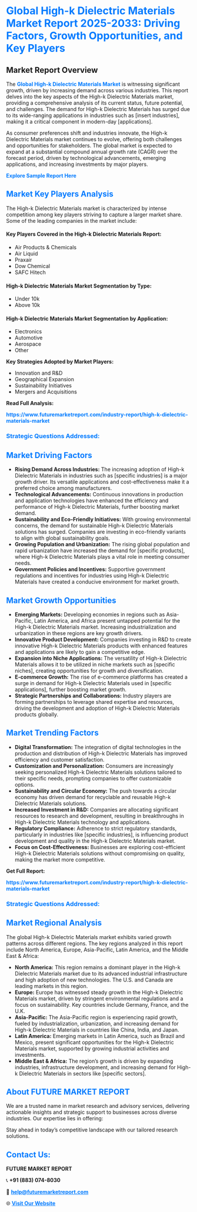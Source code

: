 <h1 style="color: #007BFF;">Global High-k Dielectric Materials Market Report 2025-2033: Driving Factors, Growth Opportunities, and Key Players</h1>

<section id="overview">
<h2>Market Report Overview</h2>
<p>The <a href="https://www.futuremarketreport.com/industry-report/high-k-dielectric-materials-market" style="color: #007BFF; text-decoration: none;"><strong>Global High-k Dielectric Materials Market</strong></a> is witnessing significant growth, driven by increasing demand across various industries. This report delves into the key aspects of the High-k Dielectric Materials market, providing a comprehensive analysis of its current status, future potential, and challenges. The demand for High-k Dielectric Materials has surged due to its wide-ranging applications in industries such as [insert industries], making it a critical component in modern-day [applications].</p>
<p>As consumer preferences shift and industries innovate, the High-k Dielectric Materials market continues to evolve, offering both challenges and opportunities for stakeholders. The global market is expected to expand at a substantial compound annual growth rate (CAGR) over the forecast period, driven by technological advancements, emerging applications, and increasing investments by major players.</p>
</section>

<section id="overview">
<p><a href="https://www.futuremarketreport.com/request-sample/reportId=93140" style="color: #007BFF; text-decoration: none;"><strong>Explore Sample Report Here</strong></a></p>
</section>

<section id="key-players">
<h2 style="color: #007BFF;">Market Key Players Analysis</h2>
<p>The High-k Dielectric Materials market is characterized by intense competition among key players striving to capture a larger market share. Some of the leading companies in the market include:</p>
<h4>Key Players Covered in the High-k Dielectric Materials Report:</h4>
<ul><li>Air Products &amp; Chemicals</li><li>Air Liquid</li><li>Praxair</li><li>Dow Chemical</li><li>SAFC Hitech</li></ul>
<h4>High-k Dielectric Materials Market Segmentation by Type:</h4>
<ul><li>Under 10k</li><li>Above 10k</li></ul>

<h4>High-k Dielectric Materials Market Segmentation by Application:</h4>
<ul><li>Electronics</li><li>Automotive</li><li>Aerospace</li><li>Other</li></ul>
<p><strong>Key Strategies Adopted by Market Players:</strong></p>
<ul>
<li>Innovation and R&D</li>
<li>Geographical Expansion</li>
<li>Sustainability Initiatives</li>
<li>Mergers and Acquisitions</li>
</ul>
</section>

<section>
<p><strong>Read Full Analysis: </strong></p><a href="https://www.futuremarketreport.com/industry-report/high-k-dielectric-materials-market" style="color: #007BFF; text-decoration: none;"><strong>https://www.futuremarketreport.com/industry-report/high-k-dielectric-materials-market</strong></a>
<h3 style="color: #007BFF;">Strategic Questions Addressed:</h3>
</section>

<section id="driving-factors">
<h2 style="color: #007BFF;">Market Driving Factors</h2>
<ul>
<li><strong>Rising Demand Across Industries:</strong> The increasing adoption of High-k Dielectric Materials in industries such as [specific industries] is a major growth driver. Its versatile applications and cost-effectiveness make it a preferred choice among manufacturers.</li>
<li><strong>Technological Advancements:</strong> Continuous innovations in production and application technologies have enhanced the efficiency and performance of High-k Dielectric Materials, further boosting market demand.</li>
<li><strong>Sustainability and Eco-Friendly Initiatives:</strong> With growing environmental concerns, the demand for sustainable High-k Dielectric Materials solutions has surged. Companies are investing in eco-friendly variants to align with global sustainability goals.</li>
<li><strong>Growing Population and Urbanization:</strong> The rising global population and rapid urbanization have increased the demand for [specific products], where High-k Dielectric Materials plays a vital role in meeting consumer needs.</li>
<li><strong>Government Policies and Incentives:</strong> Supportive government regulations and incentives for industries using High-k Dielectric Materials have created a conducive environment for market growth.</li>
</ul>
</section>

<section id="growth-opportunities">
<h2 style="color: #007BFF;">Market Growth Opportunities</h2>
<ul>
<li><strong>Emerging Markets:</strong> Developing economies in regions such as Asia-Pacific, Latin America, and Africa present untapped potential for the High-k Dielectric Materials market. Increasing industrialization and urbanization in these regions are key growth drivers.</li>
<li><strong>Innovative Product Development:</strong> Companies investing in R&D to create innovative High-k Dielectric Materials products with enhanced features and applications are likely to gain a competitive edge.</li>
<li><strong>Expansion into Niche Applications:</strong> The versatility of High-k Dielectric Materials allows it to be utilized in niche markets such as [specific niches], creating opportunities for growth and diversification.</li>
<li><strong>E-commerce Growth:</strong> The rise of e-commerce platforms has created a surge in demand for High-k Dielectric Materials used in [specific applications], further boosting market growth.</li>
<li><strong>Strategic Partnerships and Collaborations:</strong> Industry players are forming partnerships to leverage shared expertise and resources, driving the development and adoption of High-k Dielectric Materials products globally.</li>
</ul>
</section>

<section id="trending-factors">
<h2 style="color: #007BFF;">Market Trending Factors</h2>
<ul>
<li><strong>Digital Transformation:</strong> The integration of digital technologies in the production and distribution of High-k Dielectric Materials has improved efficiency and customer satisfaction.</li>
<li><strong>Customization and Personalization:</strong> Consumers are increasingly seeking personalized High-k Dielectric Materials solutions tailored to their specific needs, prompting companies to offer customizable options.</li>
<li><strong>Sustainability and Circular Economy:</strong> The push towards a circular economy has driven demand for recyclable and reusable High-k Dielectric Materials solutions.</li>
<li><strong>Increased Investment in R&D:</strong> Companies are allocating significant resources to research and development, resulting in breakthroughs in High-k Dielectric Materials technology and applications.</li>
<li><strong>Regulatory Compliance:</strong> Adherence to strict regulatory standards, particularly in industries like [specific industries], is influencing product development and quality in the High-k Dielectric Materials market.</li>
<li><strong>Focus on Cost-Effectiveness:</strong> Businesses are exploring cost-efficient High-k Dielectric Materials solutions without compromising on quality, making the market more competitive.</li>
</ul>
</section>

<section>
<p><strong>Get Full Report: </strong></p><a href="https://www.futuremarketreport.com/industry-report/high-k-dielectric-materials-market" style="color: #007BFF; text-decoration: none;"><strong>https://www.futuremarketreport.com/industry-report/high-k-dielectric-materials-market</strong></a>
<h3 style="color: #007BFF;">Strategic Questions Addressed:</h3>
</section>


<section id="regional-analysis">
<h2 style="color: #007BFF;">Market Regional Analysis</h2>
<p>The global High-k Dielectric Materials market exhibits varied growth patterns across different regions. The key regions analyzed in this report include North America, Europe, Asia-Pacific, Latin America, and the Middle East & Africa:</p>
<ul>
<li><strong>North America:</strong> This region remains a dominant player in the High-k Dielectric Materials market due to its advanced industrial infrastructure and high adoption of new technologies. The U.S. and Canada are leading markets in this region.</li>
<li><strong>Europe:</strong> Europe has witnessed steady growth in the High-k Dielectric Materials market, driven by stringent environmental regulations and a focus on sustainability. Key countries include Germany, France, and the U.K.</li>
<li><strong>Asia-Pacific:</strong> The Asia-Pacific region is experiencing rapid growth, fueled by industrialization, urbanization, and increasing demand for High-k Dielectric Materials in countries like China, India, and Japan.</li>
<li><strong>Latin America:</strong> Emerging markets in Latin America, such as Brazil and Mexico, present significant opportunities for the High-k Dielectric Materials market, supported by growing industrial activities and investments.</li>
<li><strong>Middle East & Africa:</strong> The region’s growth is driven by expanding industries, infrastructure development, and increasing demand for High-k Dielectric Materials in sectors like [specific sectors].</li>
</ul>
</section>

<footer>
<h2 style="color: #007BFF;">About FUTURE MARKET REPORT</h2>
<p>We are a trusted name in market research and advisory services, delivering actionable insights and strategic support to businesses across diverse industries. Our expertise lies in offering:</p>

<p>Stay ahead in today’s competitive landscape with our tailored research solutions.</p>

<h2 style="color: #007BFF;">Contact Us:</h2>
<p><strong>FUTURE MARKET REPORT</strong></p>
<p>📞 <strong>+91 (883) 074-8030</strong></p>
<p>📧 <strong><a href="mailto:help@futuremarketreport.com" style="color: #007BFF;">help@futuremarketreport.com</a></strong></p>
<p>🌐 <strong><a href="https://www.futuremarketreport.com/" style="color: #007BFF;">Visit Our Website</a></strong></p>
</footer>
